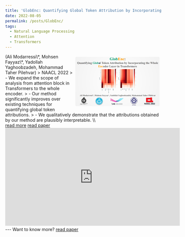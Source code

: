 ```yaml
---
title: 'GlobEnc: Quantifying Global Token Attribution by Incorporating the Whole Encoder Layer in Transformers'
date: 2022-08-05
permalink: /posts/GlobEnc/
tags:
  - Natural Language Processing
  - Attention
  - Transformers
---
```

<img style="margin: 9px; border-radius: 2%;" align="right" src="/files/publications/2022_naacl_globenc/globenc.png" width="270" >
<!-- This is a post for the NAACL 2022 paper [GlobEnc: Quantifying Global Token Attribution by Incorporating the Whole Encoder Layer in Transformers](https://aclanthology.org/2022.naacl-main.19/) -->
<!-- <br> -->
<span class="authors">
(Ali Modarressi\*, Mohsen Fayyaz\*, Yadollah Yaghoobzadeh, Mohammad Taher Pilehvar)
</span>
<!-- > There has been a growing interest in interpreting the underlying dynamics of Transformers. While self-attention patterns were initially deemed as the primary choice, recent studies have shown that integrating other components can yield more accurate explanations. This paper introduces a novel token attribution analysis method that incorporates all the components in the encoder block and aggregates this throughout layers. We quantitatively and qualitatively demonstrate that our method can yield faithful and meaningful global token attributions. Our extensive experiments reveal that incorporating almost every encoder component results in increasingly more accurate analysis in both local (single layer) and global (the whole model) settings. Our global attribution analysis surpasses previous methods by achieving significantly higher results in various datasets.\\ -->
> NAACL 2022
> - We expand the scope of analysis from attention block in Transformers to the whole encoder.
> - Our method significantly improves over existing techniques for quantifying global token attributions.
> - We qualitatively demonstrate that the attributions obtained by our method are plausibly interpretable. \\
<br>
<a class="blue-button read-more-button" href="/posts/GlobEnc/#read-more">read more</a>
<a class="blue-button read-paper-button" href="https://aclanthology.org/2022.naacl-main.19/">read paper</a>

<iframe width="560" height="315" src="https://www.youtube.com/embed/jgd9kUJlug4" title="YouTube video player" frameborder="0" allow="accelerometer; autoplay; clipboard-write; encrypted-media; gyroscope; picture-in-picture" allowfullscreen></iframe>
---
Want to know more?   <a class="read-paper-button" href="https://aclanthology.org/2022.naacl-main.19/">read paper</a>